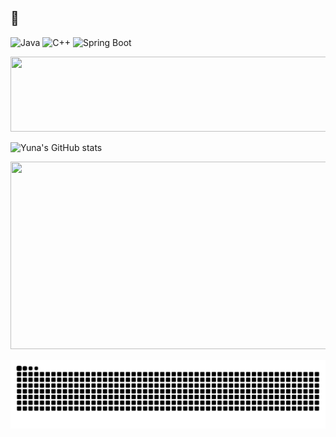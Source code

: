 ## 🐳

![Java](https://img.shields.io/badge/Java-007396?style=flat&logo=java&logoColor=white)
![C++](https://img.shields.io/badge/C++-00599C?style=flat&logo=c%2B%2B&logoColor=white)
![Spring Boot](https://img.shields.io/badge/SpringBoot-6DB33F?style=flat&logo=spring-boot&logoColor=white)

<a href="https://www.gitanimals.org/en_US?utm_medium=image&utm_source=yuna569&utm_content=line">
  <img
    src="https://render.gitanimals.org/lines/yuna569"
    width="600"
    height="120"
  />
</a>

![Yuna's GitHub stats](https://github-readme-stats.vercel.app/api?username=yuna569&show_icons=true&theme=radical)

<a href="https://www.gitanimals.org/en_US?utm_medium=image&utm_source=yuna569&utm_content=farm">
<img
  src="https://render.gitanimals.org/farms/yuna569"
  width="600"
  height="300"
/>
</a>

![snake gif](https://github.com/yuna569/yuna569/blob/output/github-contribution-grid-snake.svg)

<!--
**yuna569/yuna569** is a ✨ _special_ ✨ repository because its `README.md` (this file) appears on your GitHub profile.

Here are some ideas to get you started:

- 🔭 I’m currently working on ...
- 🌱 I’m currently learning ...
- 👯 I’m looking to collaborate on ...
- 🤔 I’m looking for help with ...
- 💬 Ask me about ...
- 📫 How to reach me: ...
- 😄 Pronouns: ...
- ⚡ Fun fact: ...
-->

